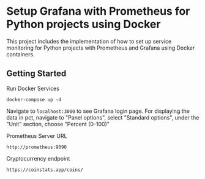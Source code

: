 # Setup Grafana with Prometheus for Python projects using Docker

This project includes the implementation of how to set up service monitoring for Python projects with Prometheus and Grafana using Docker containers.

## Getting Started

Run Docker Services

```
docker-compose up -d
```

Navigate to `localhost:3000` to see Grafana login page.
For displaying the data in pct, navigate to "Panel options", select "Standard options", under the "Unit" section, choose "Percent (0-100)"

Prometheus Server URL

```
http://prometheus:9090
```

Cryptocurrency endpoint

```
https://coinstats.app/coins/
```
